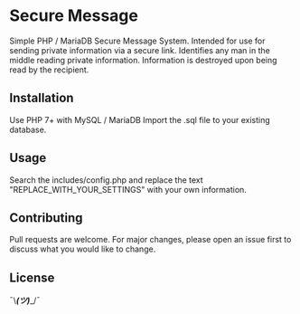 # Secure Message

Simple PHP / MariaDB Secure Message System. Intended for use for sending private information via a secure link. Identifies any man in the middle reading private information. Information is destroyed upon being read by the recipient. 

## Installation

Use PHP 7+ with MySQL / MariaDB
Import the .sql file to your existing database.

## Usage

Search the includes/config.php and replace the text "REPLACE_WITH_YOUR_SETTINGS" with your own information.

## Contributing

Pull requests are welcome. For major changes, please open an issue first to discuss what you would like to change.


## License

¯\\___(ツ)____/¯
